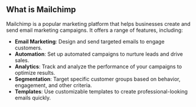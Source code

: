 ## What is Mailchimp

Mailchimp is a popular marketing platform that helps businesses create and send email marketing campaigns. It offers a range of features, including:

- **Email Marketing**: Design and send targeted emails to engage customers.
- **Automation**: Set up automated campaigns to nurture leads and drive sales.
- **Analytics**: Track and analyze the performance of your campaigns to optimize results.
- **Segmentation**: Target specific customer groups based on behavior, engagement, and other criteria.
- **Templates**: Use customizable templates to create professional-looking emails quickly.
